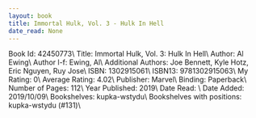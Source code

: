 ```yaml
---
layout: book
title: Immortal Hulk, Vol. 3 - Hulk In Hell
date_read: None
---
```


Book Id: 42450773\ 
Title: Immortal Hulk, Vol. 3: Hulk In Hell\ 
Author: Al Ewing\ 
Author l-f: Ewing, Al\ 
Additional Authors: Joe Bennett, Kyle Hotz, Eric    Nguyen, Ruy Jose\ 
ISBN: 1302915061\ 
ISBN13: 9781302915063\ 
My Rating: 0\ 
Average Rating: 4.02\ 
Publisher: Marvel\ 
Binding: Paperback\ 
Number of Pages: 112\ 
Year Published: 2019\ 
Date Read: \ 
Date Added: 2019/10/09\ 
Bookshelves: kupka-wstydu\ 
Bookshelves with positions: kupka-wstydu (#131)\ 

